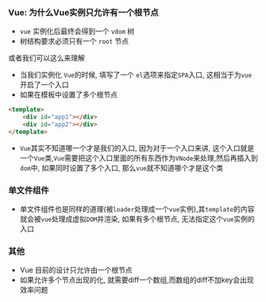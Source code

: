 ### Vue: 为什么Vue实例只允许有一个根节点
- `vue` 实例化后最终会得到一个 `vdom` 树
- 树结构要求必须只有一个 `root` 节点

或者我们可以这么来理解
- 当我们实例化 `Vue`的时候, 填写了一个 `el`选项来指定`SPA`入口, 这相当于为`vue`开启了一个入口
- 如果在模板中设置了多个根节点
```html
<template>
    <div id="app1"></div>
    <div id="app2"></div>
</template>
```
- `Vue`其实不知道哪一个才是我们的入口, 因为对于一个入口来讲, 这个入口就是一个`Vue`类,`Vue`需要把这个入口里面的所有东西作为`VNode`来处理,然后再插入到`dom`中, 如果同时设置了多个入口, 那么`vue`就不知道哪个才是这个类

### 单文件组件
- 单文件组件也是同样的道理(被`loader`处理成一个`vue`实例),其`template`的内容就会被`vue`处理成虚拟`DOM`并渲染, 如果有多个根节点, 无法指定这个`vue`实例的入口


### 其他
- Vue 目前的设计只允许由一个根节点
- 如果允许多个节点出现的化, 就需要diff一个数组,而数组的diff不加key会出现效率问题
